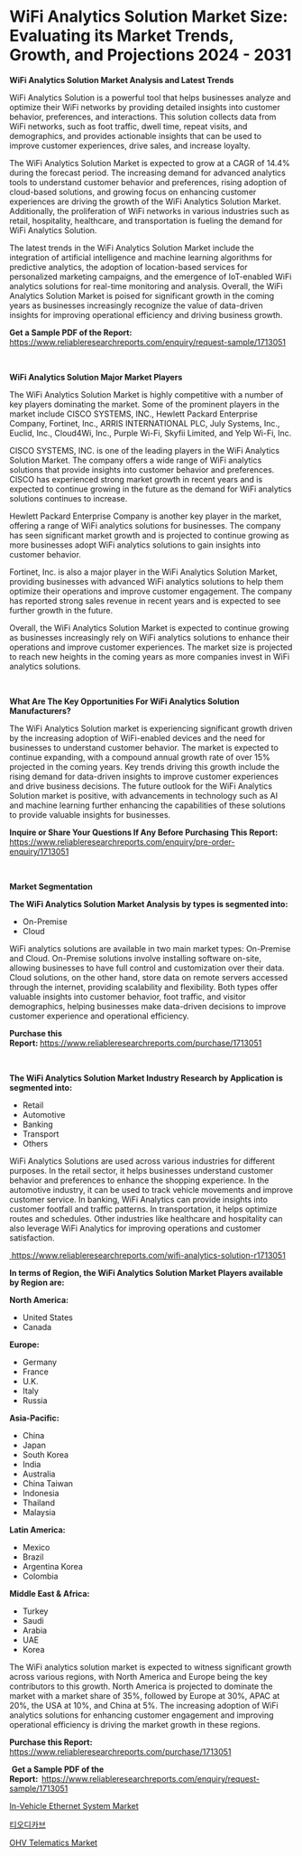 <p><h1>WiFi Analytics Solution Market Size: Evaluating its Market Trends, Growth, and Projections 2024 - 2031</h1></p><p><strong>WiFi Analytics Solution Market Analysis and Latest Trends</strong></p>
<p><p>WiFi Analytics Solution is a powerful tool that helps businesses analyze and optimize their WiFi networks by providing detailed insights into customer behavior, preferences, and interactions. This solution collects data from WiFi networks, such as foot traffic, dwell time, repeat visits, and demographics, and provides actionable insights that can be used to improve customer experiences, drive sales, and increase loyalty.</p><p>The WiFi Analytics Solution Market is expected to grow at a CAGR of 14.4% during the forecast period. The increasing demand for advanced analytics tools to understand customer behavior and preferences, rising adoption of cloud-based solutions, and growing focus on enhancing customer experiences are driving the growth of the WiFi Analytics Solution Market. Additionally, the proliferation of WiFi networks in various industries such as retail, hospitality, healthcare, and transportation is fueling the demand for WiFi Analytics Solution.</p><p>The latest trends in the WiFi Analytics Solution Market include the integration of artificial intelligence and machine learning algorithms for predictive analytics, the adoption of location-based services for personalized marketing campaigns, and the emergence of IoT-enabled WiFi analytics solutions for real-time monitoring and analysis. Overall, the WiFi Analytics Solution Market is poised for significant growth in the coming years as businesses increasingly recognize the value of data-driven insights for improving operational efficiency and driving business growth.</p></p>
<p><strong>Get a Sample PDF of the Report:&nbsp;</strong> <a href="https://www.reliableresearchreports.com/enquiry/request-sample/1713051">https://www.reliableresearchreports.com/enquiry/request-sample/1713051</a></p>
<p>&nbsp;</p>
<p><strong>WiFi Analytics Solution Major Market Players</strong></p>
<p><p>The WiFi Analytics Solution Market is highly competitive with a number of key players dominating the market. Some of the prominent players in the market include CISCO SYSTEMS, INC., Hewlett Packard Enterprise Company, Fortinet, Inc., ARRIS INTERNATIONAL PLC, July Systems, Inc., Euclid, Inc., Cloud4Wi, Inc., Purple Wi-Fi, Skyfii Limited, and Yelp Wi-Fi, Inc.</p><p>CISCO SYSTEMS, INC. is one of the leading players in the WiFi Analytics Solution Market. The company offers a wide range of WiFi analytics solutions that provide insights into customer behavior and preferences. CISCO has experienced strong market growth in recent years and is expected to continue growing in the future as the demand for WiFi analytics solutions continues to increase.</p><p>Hewlett Packard Enterprise Company is another key player in the market, offering a range of WiFi analytics solutions for businesses. The company has seen significant market growth and is projected to continue growing as more businesses adopt WiFi analytics solutions to gain insights into customer behavior.</p><p>Fortinet, Inc. is also a major player in the WiFi Analytics Solution Market, providing businesses with advanced WiFi analytics solutions to help them optimize their operations and improve customer engagement. The company has reported strong sales revenue in recent years and is expected to see further growth in the future.</p><p>Overall, the WiFi Analytics Solution Market is expected to continue growing as businesses increasingly rely on WiFi analytics solutions to enhance their operations and improve customer experiences. The market size is projected to reach new heights in the coming years as more companies invest in WiFi analytics solutions.</p></p>
<p>&nbsp;</p>
<p><strong>What Are The Key Opportunities For WiFi Analytics Solution Manufacturers?</strong></p>
<p><p>The WiFi Analytics Solution market is experiencing significant growth driven by the increasing adoption of WiFi-enabled devices and the need for businesses to understand customer behavior. The market is expected to continue expanding, with a compound annual growth rate of over 15% projected in the coming years. Key trends driving this growth include the rising demand for data-driven insights to improve customer experiences and drive business decisions. The future outlook for the WiFi Analytics Solution market is positive, with advancements in technology such as AI and machine learning further enhancing the capabilities of these solutions to provide valuable insights for businesses.</p></p>
<p><strong>Inquire or Share Your Questions If Any Before Purchasing This Report:</strong> <a href="https://www.reliableresearchreports.com/enquiry/pre-order-enquiry/1713051">https://www.reliableresearchreports.com/enquiry/pre-order-enquiry/1713051</a></p>
<p>&nbsp;</p>
<p><strong>Market Segmentation</strong></p>
<p><strong>The WiFi Analytics Solution Market Analysis by types is segmented into:</strong></p>
<p><ul><li>On-Premise</li><li>Cloud</li></ul></p>
<p><p>WiFi analytics solutions are available in two main market types: On-Premise and Cloud. On-Premise solutions involve installing software on-site, allowing businesses to have full control and customization over their data. Cloud solutions, on the other hand, store data on remote servers accessed through the internet, providing scalability and flexibility. Both types offer valuable insights into customer behavior, foot traffic, and visitor demographics, helping businesses make data-driven decisions to improve customer experience and operational efficiency.</p></p>
<p><strong>Purchase this Report:&nbsp;</strong><a href="https://www.reliableresearchreports.com/purchase/1713051">https://www.reliableresearchreports.com/purchase/1713051</a></p>
<p>&nbsp;</p>
<p><strong>The WiFi Analytics Solution Market Industry Research by Application is segmented into:</strong></p>
<p><ul><li>Retail</li><li>Automotive</li><li>Banking</li><li>Transport</li><li>Others</li></ul></p>
<p><p>WiFi Analytics Solutions are used across various industries for different purposes. In the retail sector, it helps businesses understand customer behavior and preferences to enhance the shopping experience. In the automotive industry, it can be used to track vehicle movements and improve customer service. In banking, WiFi Analytics can provide insights into customer footfall and traffic patterns. In transportation, it helps optimize routes and schedules. Other industries like healthcare and hospitality can also leverage WiFi Analytics for improving operations and customer satisfaction.</p></p>
<p><a href="https://www.reliableresearchreports.com/wifi-analytics-solution-r1713051">&nbsp;https://www.reliableresearchreports.com/wifi-analytics-solution-r1713051</a></p>
<p><strong>In terms of Region, the WiFi Analytics Solution Market Players available by Region are:</strong></p>
<p>
    <p> <strong> North America: </strong>
        <ul>
            <li>United States</li>
            <li>Canada</li>
        </ul>
        </p> 
    <p> <strong> Europe: </strong>
        <ul>
            <li>Germany</li>
            <li>France</li>
            <li>U.K.</li>
            <li>Italy</li>
            <li>Russia</li>
        </ul>
        </p> 
    <p> <strong> Asia-Pacific: </strong>
        <ul>
            <li>China</li>
            <li>Japan</li>
            <li>South Korea</li>
            <li>India</li>
            <li>Australia</li>
            <li>China Taiwan</li>
            <li>Indonesia</li>
            <li>Thailand</li>
            <li>Malaysia</li>
        </ul>
        </p> 
    <p> <strong> Latin America: </strong>
        <ul>
            <li>Mexico</li>
            <li>Brazil</li>
            <li>Argentina Korea</li>
            <li>Colombia</li>
        </ul>
        </p> 
    <p> <strong> Middle East & Africa: </strong>
        <ul>
            <li>Turkey</li>
            <li>Saudi</li>
            <li>Arabia</li>
            <li>UAE</li>
            <li>Korea</li>
        </ul>
    </p>
    </p>
<p><p>The WiFi analytics solution market is expected to witness significant growth across various regions, with North America and Europe being the key contributors to this growth. North America is projected to dominate the market with a market share of 35%, followed by Europe at 30%, APAC at 20%, the USA at 10%, and China at 5%. The increasing adoption of WiFi analytics solutions for enhancing customer engagement and improving operational efficiency is driving the market growth in these regions.</p></p>
<p><strong>Purchase this Report: </strong><a href="https://www.reliableresearchreports.com/purchase/1713051">https://www.reliableresearchreports.com/purchase/1713051</a></p>
<p>&nbsp;<strong>Get a Sample PDF of the Report:&nbsp;&nbsp;</strong><a href="https://www.reliableresearchreports.com/enquiry/request-sample/1713051">https://www.reliableresearchreports.com/enquiry/request-sample/1713051</a></p>
<p><strong></strong></p>
<p><p><a href="https://github.com/nicoletavirag/Market-Research-Report-List-2/blob/main/in-vehicle-ethernet-system-market.md">In-Vehicle Ethernet System Market</a></p><p><a href="https://github.com/LanceOlsotn8978/Market-Research-Report-List-1/blob/main/328323718536.md">티오디카브</a></p><p><a href="https://github.com/redneck06/Market-Research-Report-List-2/blob/main/ohv-telematics-market.md">OHV Telematics Market</a></p></p>